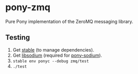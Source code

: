 # pony-zmq

Pure Pony implementation of the ZeroMQ messaging library.

## Testing

1. Get [stable](https://github.com/jemc/pony-stable) (to manage dependencies).
2. Get [libsodium](https://download.libsodium.org/doc/installation/index.html) (required for [pony-sodium](https://github.com/jemc/pony-sodium)).
3. `stable env ponyc --debug zmq/test`
4. `./test`
